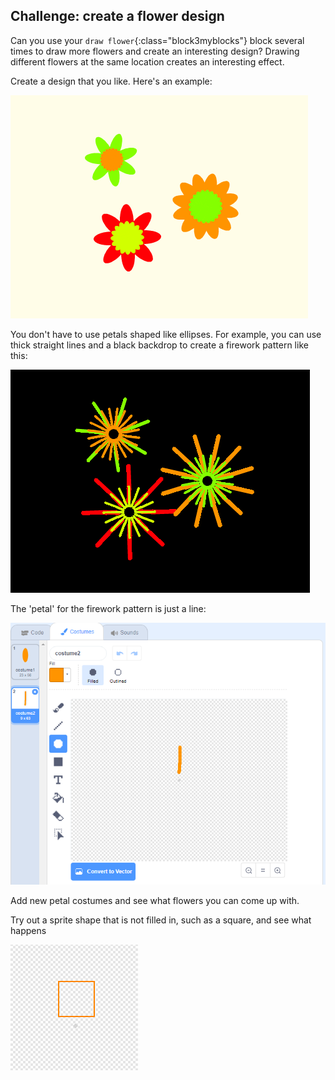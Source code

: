 ## Challenge: create a flower design

Can you use your `draw flower`{:class="block3myblocks"} block several times to draw more flowers and create an interesting design? Drawing different flowers at the same location creates an interesting effect.

Create a design that you like. Here's an example:

![captura de pantalla](images/flower-three.png)

You don't have to use petals shaped like ellipses. For example, you can use thick straight lines and a black backdrop to create a firework pattern like this:

![screenshot](images/flower-fireworks.png)

The 'petal' for the firework pattern is just a line:

![captura de pantalla](images/flower-firework-petal.png)

Add new petal costumes and see what flowers you can come up with.

Try out a sprite shape that is not filled in, such as a square, and see what happens

![captura de pantalla](images/flower-square-petal.png)